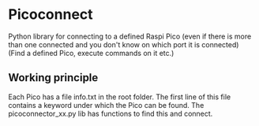 # Picoconnect
Python library for connecting to a defined Raspi Pico (even if there is more than one connected and you don't know on which port it is connected)
(Find  a defined Pico, execute commands on it etc.)

## Working principle
Each Pico has a file info.txt in the root folder. The first line of this file contains a keyword under which the Pico can be found. The picoconnector_xx.py lib has functions to find this and connect.


